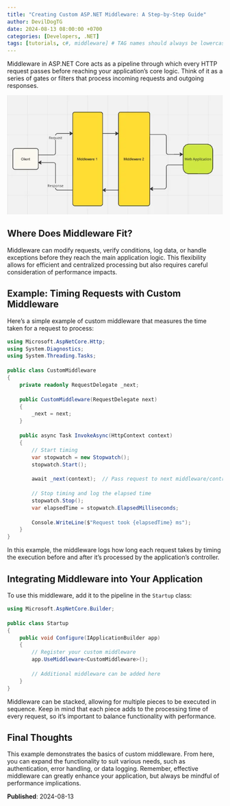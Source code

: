 ```yaml
---
title: "Creating Custom ASP.NET Middleware: A Step-by-Step Guide"
author: DevilDogTG
date: 2024-08-13 08:00:00 +0700
categories: [Developers, .NET]
tags: [tutorials, c#, middleware] # TAG names should always be lowercase
---
```


Middleware in ASP.NET Core acts as a pipeline through which every HTTP request passes before reaching your application’s core logic. Think of it as a series of gates or filters that process incoming requests and outgoing responses.

![Where is middleware?](../assets/2024/custom-middleware-01.png)

## Where Does Middleware Fit?

Middleware can modify requests, verify conditions, log data, or handle exceptions before they reach the main application logic. This flexibility allows for efficient and centralized processing but also requires careful consideration of performance impacts.

## Example: Timing Requests with Custom Middleware

Here’s a simple example of custom middleware that measures the time taken for a request to process:

```csharp
using Microsoft.AspNetCore.Http;
using System.Diagnostics;
using System.Threading.Tasks;

public class CustomMiddleware
{
    private readonly RequestDelegate _next;

    public CustomMiddleware(RequestDelegate next)
    {
        _next = next;
    }

    public async Task InvokeAsync(HttpContext context)
    {
        // Start timing
        var stopwatch = new Stopwatch();
        stopwatch.Start();

        await _next(context);  // Pass request to next middleware/controller

        // Stop timing and log the elapsed time
        stopwatch.Stop();
        var elapsedTime = stopwatch.ElapsedMilliseconds;

        Console.WriteLine($"Request took {elapsedTime} ms");
    }
}
```

In this example, the middleware logs how long each request takes by timing the execution before and after it’s processed by the application’s controller.

## Integrating Middleware into Your Application

To use this middleware, add it to the pipeline in the `Startup` class:

```csharp
using Microsoft.AspNetCore.Builder;

public class Startup
{
    public void Configure(IApplicationBuilder app)
    {
        // Register your custom middleware
        app.UseMiddleware<CustomMiddleware>();

        // Additional middleware can be added here
    }
}
```

Middleware can be stacked, allowing for multiple pieces to be executed in sequence. Keep in mind that each piece adds to the processing time of every request, so it’s important to balance functionality with performance.

## Final Thoughts

This example demonstrates the basics of custom middleware. From here, you can expand the functionality to suit various needs, such as authentication, error handling, or data logging. Remember, effective middleware can greatly enhance your application, but always be mindful of performance implications.

**Published**: 2024-08-13
